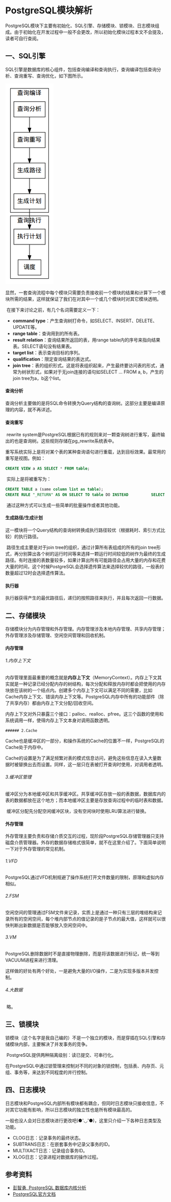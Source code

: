 # PostgreSQL模块解析

​	PostgreSQL模块下主要有初始化、SQL引擎、存储模块、锁模块、日志模块组成。由于初始化在开发过程中一般不会更改，所以初始化模块过程本文不会提及，读者可自行查阅。

## 一、SQL引擎

​	SQL引擎是数据库的核心组件，包括查询编译和查询执行，查询编译包括查询分析、查询重写、查询优化，如下图所示。

![](./img/SQLEngineProcess.png)

​	显然，一套查询流程中每个模块只需要负责接收前一个模块的结果和计算下一个模块所需的结果，这样就保证了我们在对其中一个或几个模块时对其它模块透明。

​	在接下来讨论之前，有几个名词需要定义一下：

- **command type**：产生查询树打命令，如SELECT、INSERT、DELETE、UPDATE等。
- **range table**：查询用到的所有表。
- **result relation**：查询结果所返回的表，用range table内的序号来指向结果表。SELECT语句没有结果表。
- **target list**：表示查询目标的序列。
- **qualification**：限定查询结果的表达式。
- **join tree**：表的组织形式。这是将表组织起来，产生最终要访问表的形式，通常为树状形式，如果对于无join连接的语句如SELECT ... FROM a, b，产生的join tree为a，b这个list。

#### 查询分析

​	查询分析主要做的是将SQL命令转换为Query结构的查询树。这部分主要是编译原理的内容，就不再详述。

#### 查询重写

​	rewrite system是PostgreSQL根据已有的规则来对一颗查询树进行重写，最终输出的也是查询树。这些规则存储在pg_rewrite系统表中。

​	重写系统实际上是将对某个表的某种查询语句进行重载，达到目标效果。最常用的重写是视图。例如：

```sql
CREATE VIEW a AS SELECT * FROM table;
```

​	实际上是将被重写为：

```sql
CREATE TABLE a (same column list as table);
CREATE RULE "_RETURN" AS ON SELECT TO table DO INSTEAD 			SELECT * FROM table;
```

​	通过这种方式可以生成一些简单的批量操作或者其他功能。

#### 生成路径/生成计划

​	这一模块将一个Query结构的查询树转换成执行路径较优（根据耗时、索引方式比较）的执行路径。

​	路径生成主要是对于join tree的组织，通过计算所有表组成的所有的join tree形式，再分别算出各个树的运行时间等来选择一颗运行时间较低的树作为最终的生成路径。有时连接的表数量较多，如果计算出所有可能路径会占用大量的内存和花费大量的时间，这个时候PostgreSQL会选择遗传算法来选择较优的路径，一般表的数量超过12时会选择遗传算法。

#### 执行器

​	执行器获得产生的最优路径后，递归的按照路径来执行，并且每次返回一行数据。

## 二、存储模块

​	存储模块分为内存管理和外存管理。内存管理涉及本地内存管理、共享内存管理；外存管理涉及存储管理、空闲空间管理和回收机制。

#### 内存管理

###### 1.内存上下文

​	内存管理里面最重要的概念就是**内存上下文**（MemoryContext）。内存上下文其实就是一种记录已经分配内存的树结构，每次分配和释放内存时都会把使用的内存块放在该树的一个结点内。创建多个内存上下文可以满足不同的需要，比如Cache内存上下文、错误内存上下文等。PostgreSQL内存中所有的功能部件（除了共享内存）都由内存上下文分配/回收空间。

​	内存上下文对外只暴露三个接口：palloc、realloc、pfree。这三个函数的使用和系统调用一样，使得内存上下文本身对调用函数透明。

	###### 2.Cache

​	Cache也是缓冲区的一部分，和操作系统的Cache的位置不一样，PostgreSQL的Cache处于内存中。

​	Cache的设置是为了满足频繁对表的模式信息访问，避免这些信息在读入大量数据时被替换出去而设置。同样，这一层只在表被打开查询时使用，对调用者透明。

###### 3.缓冲区管理

​	缓冲区分为本地缓冲区和共享缓冲区。共享缓冲区存放一般的表数据，数据库内的表的数据都放在这个地方；而本地缓冲区主要是存放查询过程中的临时表和数据。

​	缓冲区分配先分配空闲缓冲区块，没有空闲块时使用LRU算法进行替换。

#### 外存管理

​	外存管理主要负责和存储介质交互的过程，现阶段PostgreSQL存储管理器只支持磁盘介质管理器。外存的数据存储格式很简单，就不在这里介绍了。下面简单说明一下对于外存管理的常见机制。

###### 1.VFD

​	PostgreSQL通过VFD机制规避了操作系统打开文件数量的限制，原理和虚拟内存相似。

###### 2.FSM

​	空闲空间的管理通过FSM文件来记录，实质上是通过一种只有三层的堆结构来记录所有的空闲空间，每个堆内部节点的值记录的是子节点的最大值，这样就可以很快判断出新数据是否能够放入空闲空间中。

###### 3.VM

​	PostgreSQL删除数据时不是直接物理删除，而是将该数据进行标记，统一等到VACUUM进程来进行清理。

​	这样做的好处有两个好处，一是避免大量的I/O操作，二是为实现多版本并发控制。

###### 4.大数据

​	略。

## 三、锁模块

​	锁模块（这个名字是我自己编的）不是一个独立的模块，而是穿插在SQL引擎和存储模块内部，主要解决了并发事务的竞争。

​	PostgreSQL提供两种隔离级别：读已提交、可串行化。

​	在PostgreSQL中通过锁管理来控制对不同的对象的锁控制，包括表、内存页、元组、事务等，来达到不同程度的并行控制。

## 四、日志模块

​	日志模块和PostgreSQL内部所有模块都有耦合，但同时日志模块只接收信息，不对其它功能有影响，所以日志模块的独立性也是所有模块最高的。

​	一般也没人会对日志模块进行更改吧(●'◡'●)，这里只介绍一下各种日志类型及功能。

- CLOG日志：记录事务的最终状态。
- SUBTRANS日志：在嵌套事务中记录父事务的ID。
- MULTIXACT日志：记录组合事务ID。
- XLOG日志：记录进程对数据库的操作过程。



## 参考资料

-  [彭智勇, PostgreSQL 数据库内核分析](http://www.amazon.cn/PostgreSQL-数据库内核分析-彭智勇/dp/B006BNJNBC) 
- [PostgreSQL官方文档](https://www.postgresql.org/docs/)